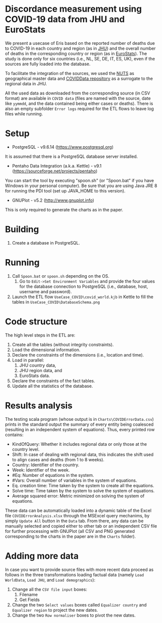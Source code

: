 <meta name="robots" content="noindex">

# Discordance measurement using COVID-19 data from JHU and EuroStats
We present a usecase of Eris based on the reported number of deaths due to COVID-19 in each country and region (as in [JHU](https://github.com/CSSEGISandData/COVID-19/tree/master/csse_covid_19_data/csse_covid_19_time_series)) and the overall number of deaths in the corresponding country or region (as in [EuroStats](https://ec.europa.eu/eurostat/databrowser/view/demo_r_mwk2_ts/default/table?lang=en)). The study is done only for six countries (i.e., NL, SE, DE, IT, ES, UK), even if the sources are fully loaded into the database.

To facilitate the integration of the sources, we used the [NUTS](https://ec.europa.eu/eurostat/web/nuts/background) as geographical master data and [COVIDData repository](https://github.com/coviddata/coviddata) as a surrogate to the regional data in JHU.

All the used data as downloaded from the corresponding source (in CSV format) are available in ``COVID data`` (files are named with the source, date like ``yymmdd``, and the data contained being either cases or deaths). There is also an empty subfolder ``Error logs`` required for the ETL flows to leave log files while running.

# Setup

* PostgreSQL - v9.6.14 (https://www.postgresql.org)

It is assumed that there is a PostgreSQL database server installed.  

* Pentaho Data Integration (a.k.a. Kettle) - v9.1 (https://sourceforge.net/projects/pentaho)

You can start the tool by executing "spoon.sh" (or "Spoon.bat" if you have Windows in your personal computer). Be sure that you are using Java JRE 8 for running the PDI tool (set up JAVA_HOME to this version). 

* GNUPlot - v5.2 (http://www.gnuplot.info)
 
This is only required to generate the charts as in the paper.
 
# Building

1. Create a database in PostgreSQL.

# Running

1. Call ``Spoon.bat`` or ``spoon.sh`` depending on the OS.
   1. Go to ``Edit->Set Environment Variables`` and provide the four values for the database connection to PostgreSQL (i.e., database, host, username and password).
1. Launch the ETL flow ``UseCase_COVID\covid_world.kjb`` in Kettle to fill the tables in ``UseCase_COVID\DatabaseSchema.png``

# Code structure

The high level steps in the ETL are:
1. Create all the tables (without integrity constraints).
1. Load the dimensional information.
1. Declare the constraints of the dimensions (i.e., location and time).
1. Load in parallel:
   1. JHU country data,
   1. JHU region data, and
   1. EuroStats data.
1. Declare the constraints of the fact tables.
1. Update all the statistics of the database.

# Results analysis

The testing scala program (whose output is in ``Charts\COVIDErrorData.csv``) prints in the standard output the summary of every entity being coalesced (resulting in an independent system of equations). Thus, every printed row contains:
* KindOfQuery: Whether it includes regional data or only those at the country level.
* Shift: In case of dealing with regional data, this indicates the shift used to align cases and deaths (from 1 to 8 weeks).
* Country: Identifier of the country.
* Week: Identifier of the week.
* #Eq: Number of equations in the system.
* #Vars: Overall number of variables in the system of equations.
* Eq. creation time: Time taken by the system to create all the equations.
* Solve time: Time taken by the system to solve the system of equations.
* Average squared error: Metric minimized on solving the system of equations.

These data can be automatically loaded into a dynamic table of the Excel file ``COVIDErrorAnalysis.xlsx`` through the MSExcel query mechanims, by simply ``Update All`` button in the ``Data`` tab. From there, any data can be manually selected and copied either to other tab or an independent CSV file for further processing with GNUPlot (all CSV and PNG generated corresponding to the charts in the paper are in the ``Charts`` folder).

# Adding more data

In case you want to provide source files with more recent data proceed as follows in the three transformations loading factual data (namely ``Load WorldData``, ``Load JHU``, and ``Load demographics``):
1. Change all the ``CSV file input`` boxes:
   1. Filename
   1. Get Fields
1. Change the two ``Select values`` boxes called ``Equalizer country`` and ``Equalizer region`` to project the new dates.
2. Change the two ``Row normaliser`` boxes to pivot the new dates.
